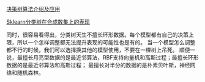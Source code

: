 [决策树算法介绍及应用](https://developer.ibm.com/zh/articles/ba-1507-decisiontree-algorithm/)


[Sklearn分类树在合成数集上的表现](https://www.jianshu.com/p/aa07a317a8da)

同时，很容易看得出，分类树天生不擅长环形数据。每个模型都有自己的决策上限，所以一个怎样调整都无法提升表现的可能性也是有的。
当一个模型怎么调整都不行的时候，我们可以选择换其他的模型使用，不要在一棵树上吊死。
顺便一说，最擅长月亮型数据的是最近邻算法，RBF支持向量机和高斯过程；最擅长环形数据的是最近邻算法和高斯过程；
最擅长对半分的数据的是朴素贝叶斯，神经网络和随机森林。
